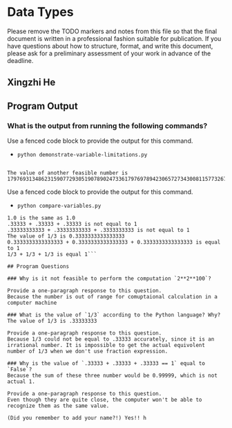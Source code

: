# Data Types

Please remove the TODO markers and notes from this file
so that the final document is written in a professional fashion
suitable for publication. If you have questions about how to
structure, format, and write this document, please ask for a
preliminary assessment of your work in advance of the deadline.

## Xingzhi He

## Program Output

### What is the output from running the following commands?

Use a fenced code block to provide the output for this command.

- `python demonstrate-variable-limitations.py`
```The value of a feasible number is 115792089237316195423570985008687907853269984665640564039457584007913129639936

The value of another feasible number is 179769313486231590772930519078902473361797697894230657273430081157732675805500963132708477322407536021120113879871393357658789768814416622492847430639474124377767893424865485276302219601246094119453082952085005768838150682342462881473913110540827237163350510684586298239947245938479716304835356329624224137216
```

Use a fenced code block to provide the output for this command.

- `python compare-variables.py`
```1.0 is not the same as 1.1
1.0 is the same as 1.0
.33333 + .33333 + .33333 is not equal to 1
.33333333333 + .33333333333 + .3333333333 is not equal to 1
The value of 1/3 is 0.3333333333333333
0.3333333333333333 + 0.3333333333333333 + 0.3333333333333333 is equal to 1
1/3 + 1/3 + 1/3 is equal 1```

## Program Questions

### Why is it not feasible to perform the computation `2**2**100`?

Provide a one-paragraph response to this question.
Because the number is out of range for comuptaional calculation in a computer machine

### What is the value of `1/3` according to the Python language? Why?
The value of 1/3 is .33333333

Provide a one-paragraph response to this question.
Because 1/3 could not be equal to .33333 accurately, since it is an irrational number. It is impossible to get the actual equivolent number of 1/3 when we don't use fraction expression. 

### Why is the value of `.33333 + .33333 + .33333 == 1` equal to `False`?
Because the sum of these three number would be 0.99999, which is not actual 1. 

Provide a one-paragraph response to this question.
Even though they are quite close, the computer won't be able to recognize them as the same value.

(Did you remember to add your name?!) Yes!! h